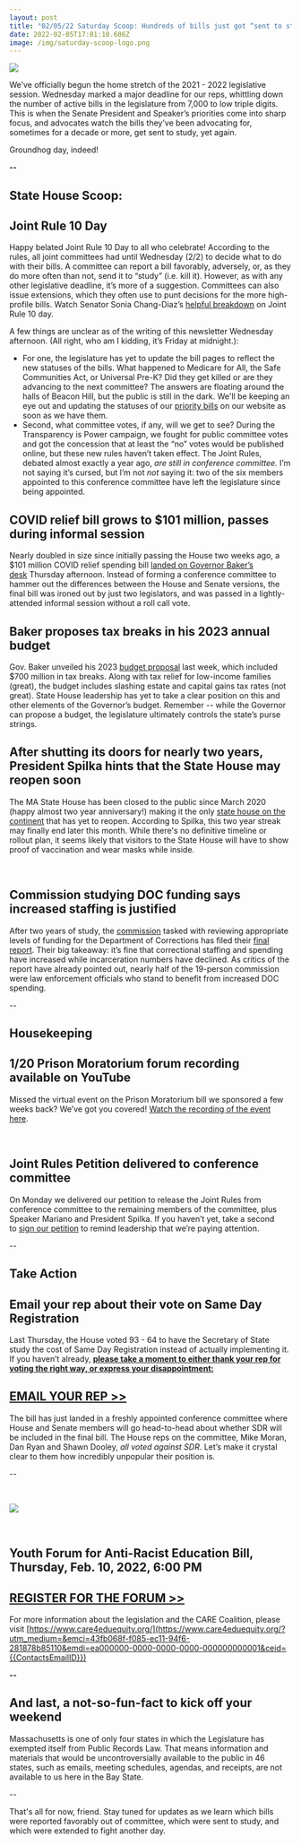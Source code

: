 ```yaml
---
layout: post
title: "02/05/22 Saturday Scoop: Hundreds of bills just got “sent to study”"
date: 2022-02-05T17:01:10.606Z
image: /img/saturday-scoop-logo.png
---
```

![](https://nvlupin.blob.core.windows.net/images/van/EA/EA007/1/90151/images/Saturday%20Scoop.png)

We’ve officially begun the home stretch of the 2021 - 2022 legislative session. Wednesday marked a major deadline for our reps, whittling down the number of active bills in the legislature from 7,000 to low triple digits. This is when the Senate President and Speaker’s priorities come into sharp focus, and advocates watch the bills they’ve been advocating for, sometimes for a decade or more, get sent to study, yet again.

Groundhog day, indeed!

**\--**

## **State House Scoop:** 



## **Joint Rule 10 Day**

Happy belated Joint Rule 10 Day to all who celebrate! According to the rules, all joint committees had until Wednesday (2/2) to decide what to do with their bills. A committee can report a bill favorably, adversely, or, as they do more often than not, send it to “study” (i.e. kill it). However, as with any other legislative deadline, it’s more of a suggestion. Committees can also issue extensions, which they often use to punt decisions for the more high-profile bills. Watch Senator Sonia Chang-Diaz’s [helpful breakdown](https://twitter.com/SenChangDiaz/status/1487097521172328450?utm_medium=&emci=43fb068f-f085-ec11-94f6-281878b85110&emdi=ea000000-0000-0000-0000-000000000001&ceid={{ContactsEmailID}}) on Joint Rule 10 day.

A few things are unclear as of the writing of this newsletter Wednesday afternoon. (All right, who am I kidding, it’s Friday at midnight.):

* For one, the legislature has yet to update the bill pages to reflect the new statuses of the bills. What happened to Medicare for All, the Safe Communities Act, or Universal Pre-K? Did they get killed or are they advancing to the next committee? The answers are floating around the halls of Beacon Hill, but the public is still in the dark. We'll be keeping an eye out and updating the statuses of our [priority bills](https://actonmass.org/bills?utm_medium=&emci=43fb068f-f085-ec11-94f6-281878b85110&emdi=ea000000-0000-0000-0000-000000000001&ceid={{ContactsEmailID}}) on our website as soon as we have them.
* Second, what committee votes, if any, will we get to see? During the Transparency is Power campaign, we fought for public committee votes and got the concession that at least the “no” votes would be published online, but these new rules haven’t taken effect. The Joint Rules, debated almost exactly a year ago, *are still in conference committee.* I’m not saying it’s cursed, but I’m not *not* saying it: two of the six members appointed to this conference committee have left the legislature since being appointed.



## **COVID relief bill grows to $101 million, passes during informal session**

Nearly doubled in size since initially passing the House two weeks ago, a $101 million COVID relief spending bill [landed on Governor Baker’s desk](https://commonwealthmagazine.org/state-government/covid-spending-bill-grows-to-101m-passes-within-hours/?utm_medium=&emci=43fb068f-f085-ec11-94f6-281878b85110&emdi=ea000000-0000-0000-0000-000000000001&ceid={{ContactsEmailID}}) Thursday afternoon. Instead of forming a conference committee to hammer out the differences between the House and Senate versions, the final bill was ironed out by just two legislators, and was passed in a lightly-attended informal session without a roll call vote. 



## **Baker proposes tax breaks in his 2023 annual budget**

Gov. Baker unveiled his 2023 [budget proposal](https://www.wbur.org/news/2022/01/27/massachusetts-tax-proposal-charlie-baker?utm_medium=&emci=43fb068f-f085-ec11-94f6-281878b85110&emdi=ea000000-0000-0000-0000-000000000001&ceid={{ContactsEmailID}}) last week, which included $700 million in tax breaks. Along with tax relief for low-income families (great), the budget includes slashing estate and capital gains tax rates (not great). State House leadership has yet to take a clear position on this and other elements of the Governor’s budget. Remember -- while the Governor can propose a budget, the legislature ultimately controls the state’s purse strings.



## **After shutting its doors for nearly two years, President Spilka hints that the State House may reopen soon**

The MA State House has been closed to the public since March 2020 (happy almost two year anniversary!) making it the only [state house on the continent](https://www.bostonglobe.com/2021/11/14/metro/after-600-days-massachusetts-state-house-remains-closed-public-it-appears-be-only-state-capitol-still-shut-this-continent/?event=event25&utm_medium=&emci=317df342-9449-ec11-9820-c896653b26c8&emdi=ea000000-0000-0000-0000-000000000001&ceid=%7B%7BContactsEmailID%7D%7D&) that has yet to reopen. According to Spilka, this two year streak may finally end later this month. While there's no definitive timeline or rollout plan, it seems likely that visitors to the State House will have to show proof of vaccination and wear masks while inside.

 

## **Commission studying DOC funding says increased staffing is justified**

After two years of study, the [commission](http://correctionalfunding.com/?utm_medium=&emci=43fb068f-f085-ec11-94f6-281878b85110&emdi=ea000000-0000-0000-0000-000000000001&ceid={{ContactsEmailID}}) tasked with reviewing appropriate levels of funding for the Department of Corrections has filed their [final report](https://correctionalfunding.com/wp-content/uploads/2022/01/Final-Report-of-the-Special-Commission-on-Correctional-Spending-For-Filing.pdf?utm_medium=&emci=43fb068f-f085-ec11-94f6-281878b85110&emdi=ea000000-0000-0000-0000-000000000001&ceid={{ContactsEmailID}}). Their big takeaway: it’s fine that correctional staffing and spending have increased while incarceration numbers have declined. As critics of the report have already pointed out, nearly half of the 19-person commission were law enforcement officials who stand to benefit from increased DOC spending.

\--



## **Housekeeping**



## **1/20 Prison Moratorium forum recording available on YouTube**

Missed the virtual event on the Prison Moratorium bill we sponsored a few weeks back? We’ve got you covered! [Watch the recording of the event here](https://www.youtube.com/watch?v=VLv2M58E3CE&utm_medium=&emci=43fb068f-f085-ec11-94f6-281878b85110&emdi=ea000000-0000-0000-0000-000000000001&ceid={{ContactsEmailID}}).

 

## **Joint Rules Petition delivered to conference committee** 

On Monday we delivered our petition to release the Joint Rules from conference committee to the remaining members of the committee, plus Speaker Mariano and President Spilka. If you haven’t yet, take a second to [sign our petition](https://secure.everyaction.com/zaO01swsmkutItL0UOIFEw2?utm_medium=&emci=43fb068f-f085-ec11-94f6-281878b85110&emdi=ea000000-0000-0000-0000-000000000001&ceid={{ContactsEmailID}}) to remind leadership that we’re paying attention.

\--

## **Take Action**



## **Email your rep about their vote on Same Day Registration**

Last Thursday, the House voted 93 - 64 to have the Secretary of State study the cost of Same Day Registration instead of actually implementing it. If you haven’t already, **[please take a moment to either thank your rep for voting the right way, or express your disappointment:](https://secure.everyaction.com/bIbF4DSE30uu4ihl2uVESw2?utm_medium=&emci=43fb068f-f085-ec11-94f6-281878b85110&emdi=ea000000-0000-0000-0000-000000000001&ceid={{ContactsEmailID}})**



## **[EMAIL YOUR REP >>](https://secure.everyaction.com/bIbF4DSE30uu4ihl2uVESw2?utm_medium=&emci=43fb068f-f085-ec11-94f6-281878b85110&emdi=ea000000-0000-0000-0000-000000000001&ceid={{ContactsEmailID}})**

The bill has just landed in a freshly appointed conference committee where House and Senate members will go head-to-head about whether SDR will be included in the final bill. The House reps on the committee, Mike Moran, Dan Ryan and Shawn Dooley, *all voted against SDR*. Let’s make it crystal clear to them how incredibly unpopular their position is.

\--

 

![](https://nvlupin.blob.core.windows.net/images/van/EA/EA007/1/90151/images/Youth%20Forum%20Mass.png)

 

## **Youth Forum for Anti-Racist Education Bill, Thursday, Feb. 10, 2022, 6:00 PM**

## **[REGISTER FOR THE FORUM >>](https://us02web.zoom.us/webinar/register/WN_QJXT4IbITp2J5olktNdolQ?utm_medium=&emci=43fb068f-f085-ec11-94f6-281878b85110&emdi=ea000000-0000-0000-0000-000000000001&ceid={{ContactsEmailID}})**

For more information about the legislation and the CARE Coalition, please visit [https://www.care4eduequity.org/](https://www.care4eduequity.org/?utm_medium=&emci=43fb068f-f085-ec11-94f6-281878b85110&emdi=ea000000-0000-0000-0000-000000000001&ceid={{ContactsEmailID}})

**\--**

## **And last, a not-so-fun-fact to kick off your weekend**

Massachusetts is one of only four states in which the Legislature has exempted itself from Public Records Law. That means information and materials that would be uncontroversially available to the public in 46 states, such as emails, meeting schedules, agendas, and receipts, are not available to us here in the Bay State.

\--

That's all for now, friend. Stay tuned for updates as we learn which bills were reported favorably out of committee, which were sent to study, and which were extended to fight another day.